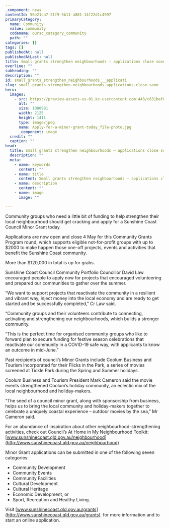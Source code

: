 ```yaml
---
_component: news
contentId: 56e21ca7-21f9-5b11-a881-14f22d1c4997
primaryCategory:
  name: Community
  value: community
  codename: oursc_category_community
  path: ""
categories: []
tags: []
publishedAt: null
publishedAtLast: null
title: Small grants strengthen neighbourhoods – applications close soon
overline: ""
subheading: ""
description: ""
id: small_grants_strengthen_neighbourhoods___applicati
slug: small-grants-strengthen-neighbourhoods-applications-close-soon
hero:
  images:
    - src: https://preview-assets-us-01.kc-usercontent.com:443/c631baf8-1b46-001f-580c-d0001b68b4a8/a893e8e0-6c74-421b-b1dd-52baba517083/Apply-for-a-minor-grant-today_file-photo.jpg
      alt: ""
      size: 1080981
      width: 2125
      height: 1411
      type: image/jpeg
      name: Apply-for-a-minor-grant-today_file-photo.jpg
      _component: image
  credit: ""
  caption: ""
head:
  title: Small grants strengthen neighbourhoods – applications close soon
  description: ""
  meta:
    - name: keywords
      content: ""
    - name: title
      content: Small grants strengthen neighbourhoods – applications close soon
    - name: description
      content: ""
    - name: image
      image: ""

---
```

Community groups who need a little bit of funding to help strengthen their local neighbourhood should get cracking and apply for a Sunshine Coast Council Minor Grant today.

Applications are now open and close 4 May for this Community Grants Program round, which supports eligible not-for-profit groups with up to $2000 to make happen those one-off projects, events and activities that benefit the Sunshine Coast community.

More than $120,000 in total is up for grabs.

Sunshine Coast Council Community Portfolio Councillor David Law encouraged people to apply now for projects that encouraged volunteering and prepared our communities to gather over the summer.

“We want to support projects that reactivate the community in a resilient and vibrant way, inject money into the local economy and are ready to get started and be successfully completed,” Cr Law said.

“Community groups and their volunteers contribute to connecting, activating and strengthening our neighbourhoods, which builds a stronger community.

“This is the perfect time for organised community groups who like to forward plan to secure funding for festive season celebrations that reactivate our community in a COVID-19 safe way, with applicants to know an outcome in mid-June.”

Past recipients of council’s Minor Grants include Coolum Business and Tourism Incorporated for their Flicks in the Park, a series of movies screened at Tickle Park during the Spring and Summer holidays.

Coolum Business and Tourism President Mark Cameron said the movie events strengthened Coolum’s holiday community, an eclectic mix of the local neighbourhood and holiday-makers.

“The seed of a council minor grant, along with sponsorship from business, helps us to bring the local community and holiday-makers together to celebrate a uniquely coastal experience – outdoor movies by the sea,” Mr Cameron said. 

For an abundance of inspiration about other neighbourhood-strengthening activities, check out Council’s At Home in My Neighbourhood Toolkit: [www.sunshinecoast.qld.gov.au/neighbourhood](http://www.sunshinecoast.qld.gov.au/neighbourhood)


Minor Grant applications can be submitted in one of the following seven categories:

*   Community Development
*   Community Events
*   Community Facilities
*   Cultural Development
*   Cultural Heritage
*   Economic Development, or
*   Sport, Recreation and Healthy Living.

Visit [www.sunshinecoast.qld.gov.au/grants](http://www.sunshinecoast.qld.gov.au/grants)
 for more information and to start an online application.

